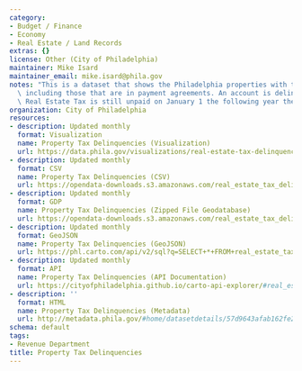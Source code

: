 ```yaml
---
category:
- Budget / Finance
- Economy
- Real Estate / Land Records
extras: {}
license: Other (City of Philadelphia)
maintainer: Mike Isard
maintainer_email: mike.isard@phila.gov
notes: "This is a dataset that shows the Philadelphia properties with tax delinquencies,\
  \ including those that are in payment agreements. An account is delinquent when\
  \ Real Estate Tax is still unpaid on January 1 the following year the tax was due."
organization: City of Philadelphia
resources:
- description: Updated monthly
  format: Visualization
  name: Property Tax Delinquencies (Visualization)
  url: https://data.phila.gov/visualizations/real-estate-tax-delinquencies
- description: Updated monthly
  format: CSV
  name: Property Tax Delinquencies (CSV)
  url: https://opendata-downloads.s3.amazonaws.com/real_estate_tax_delinquencies.csv
- description: Updated monthly
  format: GDP
  name: Property Tax Delinquencies (Zipped File Geodatabase)
  url: https://opendata-downloads.s3.amazonaws.com/real_estate_tax_delinquencies.gdb.zip
- description: Updated monthly
  format: GeoJSON
  name: Property Tax Delinquencies (GeoJSON)
  url: https://phl.carto.com/api/v2/sql?q=SELECT+*+FROM+real_estate_tax_delinquencies&filename=real_estate_tax_delinquencies&format=geojson&skipfields=cartodb_id
- description: Updated monthly
  format: API
  name: Property Tax Delinquencies (API Documentation)
  url: https://cityofphiladelphia.github.io/carto-api-explorer/#real_estate_tax_delinquencies
- description: ''
  format: HTML
  name: Property Tax Delinquencies (Metadata)
  url: http://metadata.phila.gov/#home/datasetdetails/57d9643afab162fe2708224e/representationdetails/57d9643cfab162fe27082252/
schema: default
tags:
- Revenue Department
title: Property Tax Delinquencies
---
```

